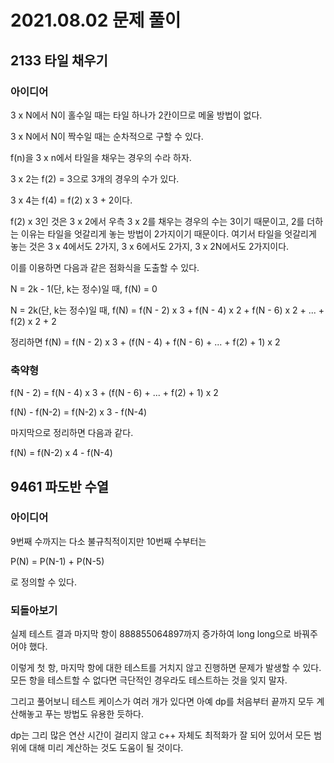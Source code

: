 # 2021.08.02 문제 풀이

## 2133 타일 채우기

### 아이디어

3 x N에서 N이 홀수일 때는 타일 하나가 2칸이므로 메울 방법이 없다.

3 x N에서 N이 짝수일 때는 순차적으로 구할 수 있다.

f(n)을 3 x n에서 타일을 채우는 경우의 수라 하자.

3 x 2는 f(2) = 3으로 3개의 경우의 수가 있다.

3 x 4는 f(4) = f(2) x 3 + 2이다.

f(2) x 3인 것은 3 x 2에서 우측 3 x 2를 채우는 경우의 수는 3이기 때문이고, 2를 더하는 이유는 타일을 엇갈리게 놓는 방법이 2가지이기 때문이다. 여기서 타일을 엇갈리게 놓는 것은 3 x 4에서도 2가지, 3 x 6에서도 2가지, 3 x 2N에서도 2가지이다.

이를 이용하면 다음과 같은 점화식을 도출할 수 있다.

N = 2k - 1(단, k는 정수)일 때, f(N) = 0

N = 2k(단, k는 정수)일 때, f(N) = f(N - 2) x 3 + f(N - 4) x 2 + f(N - 6) x 2 + ... + f(2) x 2 + 2

정리하면 f(N) = f(N - 2) x 3 + (f(N - 4) + f(N - 6) + ... + f(2) + 1) x 2

### 축약형

f(N - 2) = f(N - 4) x 3 + (f(N - 6) + ... + f(2) + 1) x 2

f(N) - f(N-2) = f(N-2) x 3 - f(N-4)

마지막으로 정리하면 다음과 같다.

f(N) = f(N-2) x 4 - f(N-4)

## 9461 파도반 수열

### 아이디어

9번째 수까지는 다소 불규칙적이지만 10번째 수부터는

P(N) = P(N-1) + P(N-5)

로 정의할 수 있다.

### 되돌아보기

실제 테스트 결과 마지막 항이 888855064897까지 증가하여 long long으로 바꿔주어야 했다.

이렇게 첫 항, 마지막 항에 대한 테스트를 거치지 않고 진행하면 문제가 발생할 수 있다. 모든 항을 테스트할 수 없다면 극단적인 경우라도 테스트하는 것을 잊지 말자.

그리고 풀어보니 테스트 케이스가 여러 개가 있다면 아예 dp를 처음부터 끝까지 모두 계산해놓고 푸는 방법도 유용한 듯하다.

dp는 그리 많은 연산 시간이 걸리지 않고 c++ 자체도 최적화가 잘 되어 있어서 모든 범위에 대해 미리 계산하는 것도 도움이 될 것이다.
